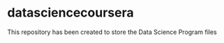 datasciencecoursera
===================

This repository has been created to store the Data Science Program files
